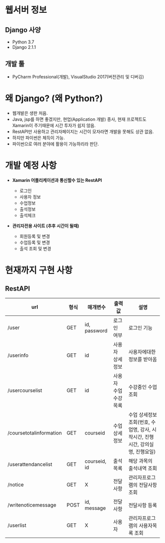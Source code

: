 ﻿# 웹서버 정보
## Django 사양
* Python 3.7
* Django 2.1.1

 ## 개발 툴
* PyCharm Professional(개발), VisualStudio 2017(버전관리 및 디버깅)

# 왜 Django? (왜 Python?)
* 웹개발은 생판 처음.
* Java, jsp를 하면 좋겠지만, 현업(Application 개발) 종사, 현재 프로젝트도 Xamarin이 주기때문에 시간 투자가 쉽지 않음.
* RestAPI만 사용하고 관리자페이지는 시간이 모자라면 개발을 못해도 상관 없음.
* 하지만 파이썬은 체득이 가능.
* 파이썬으로 여러 분야에 활용이 가능하리라 판단.

# 개발 예정 사항
* **Xamarin 어플리케이션과 통신할수 있는 RestAPI**
  * 로그인
  * 사용자 정보
  * 수업정보
  * 출석정보
  * 출석체크
  
* **관리자전용 사이트 (추후 시간이 될때)**
  * 회원등록 및 변경
  * 수업등록 및 변경
  * 출석 조회 및 변경


# 현재까지 구현 사항
## RestAPI
|url|형식|매개변수|출력값|설명|
|--|--|--|--|--|
|/user|GET|id, password|로그인 여부|로그인 기능|
|/userinfo|GET|id|사용자 상세 정보|사용자에대한 정보를 받아옴|
|/usercourselist|GET|id|사용자 수업 수강 목록|수강중인 수업 조회|
|/coursetotalinformation|GET|courseid|수업 상세정보|수업 상세정보 조회(번호, 수업명, 강사, 시작시간, 진행시간, 강의실명, 진행요일)|
|/userattendancelist|GET|courseid, id|출석목록|해당 과목의 출석내역 조회|
|/notice|GET|X|전달사항|관리자프로그램의 전달사항 조회|
|/writenoticemessage|POST|id, message|전달사항|전달사항 등록|
|/userlist|GET|X|사용자|관리자프로그램의 사용자목록 조회|